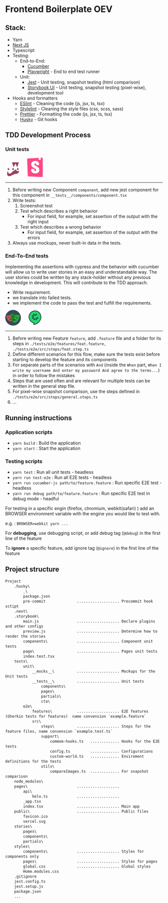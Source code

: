# Frontend Boilerplate OEV

## Stack:

- Yarn
- [Next JS](https://nextjs.org/docs)
- Typescript
- Testing:
  - End-to-End:
    - [Cucumber](https://github.com/cucumber/cucumber-js)
    - [Playwright](https://playwright.dev/docs/intro) - End to end test runner
  - Unit:
    - [Jest](https://jestjs.io/docs/getting-started) - Unit testing, snapshot testing (html comparison)
    - [Storybook UI](https://storybook.js.org/blog/get-started-with-storybook-and-next-js/) - Unit testing, snapshot testing (pixel-wise), development tool
- Hooks and formatters
  - [ESlint](https://eslint.org/docs/user-guide/getting-started) - Cleaning the code (js, jsx, ts, tsx)
  - [Stylelint](https://https://stylelint.io/) - Cleaning the style files (css, scss, sass)
  - [Prettier](https://prettier.io/) - Formatting the code (js, jsx, ts, tsx)
  - [Husky](https://typicode.github.io/husky/#/) - Git hooks

## TDD Development Process

### Unit tests

<img src="./assets/jest-logo.png" alt="drawing" width="50"/><img src="./assets/white-plus.png" alt="drawing" width="20" style="position:relative; bottom:10px"/><img src="./assets/storybook.svg" alt="drawing" width="50"/>

---

1. Before writing new Component `component`, add new jest component for this component in `__tests__/components/component.tsx`
2. Write tests:
   1. Screenshot test
   2. Test which describes a right behavior
      - For input field, for example, set assertion of the output with the right input
   3. Test which describes a wrong behavior
      - For input field, for example, set assertion of the output with the errors
3. Always use mockups, never built-in data in the tests.

### End-To-End tests

Implementing the assertions with cypress and the behavior with cucumber will allow us to write user stories in an easy and understandable way.
The user stories could be written by any stack-holder without any previous knowledge in development.
This will contribute to the TDD approach.

- Write requirement.
- we translate into failed tests.
- we implement the code to pass the test and fulfill the requirements.

<img src="./assets/playwright.png" alt="drawing" width="50"/><img src="./assets/white-plus.png" alt="drawing" width="20" style="position:relative; bottom:10px; left: 2px"/><img src="./assets/cucumberjs-logo.png" alt="drawing" width="50"/>

---

1. Before writing new Feature `feature`, add `.feature` file and a folder for its steps in `./tests/e2e/features/feat.feature, ./tests/e2e/src/steps/feat.step.ts`
2. Define different scenarios for this flow, make sure the tests exist before starting to develop the feature and its components
3. For separate parts of the scenarios with `And` (inside the `When` part, `When I write my username And enter my password And agree to the terms...`) in order to follow the mistakes
4. Steps that are used often and are relevant for multiple tests can be written in the general step file.
5. For pixel-wise snapshot comparison, use the steps defined in `./tests/e2e/src/steps/general.steps.ts`
6. ...

## Running instructions

### Application scripts

- `yarn build` : Build the application
- `yarn start` : Start the application

### Testing scripts

- `yarn test` : Run all unit tests - headless
- `yarn run test-e2e` : Run all E2E tests - headless
- `yarn run cucumber-js path/to/feature.feature` : Run specific E2E test - headless
- `yarn run debug path/to/feature.feature` : Run specific E2E test in debug mode - headful

For testing in a specific engin (firefox, chromium, webkit(safari) ) add an BROWSER environment variable with the engine you would like to test with.

e.g. : `BROWSER=webkit yarn ...`

For **debugging**, use debugging script, or add debug tag (`@debug`) in the first line of the feature

To **ignore** a specific feature, add ignore tag (`@ignore`) in the first line of the feature

## Project structure

```
Project
    .husky\
        _\
        package.json
        pre-commit              ................... Precommit hook sctipt
    .next\
    .storybook\
        main.js                 ................... Declare plugins and other configs
        preview.js              ................... Determine how to render the stories
        components\             ................... Component unit tests
        page\                   ................... Pages unit tests
        index.test.tsx
    tests\
        unit\
            __mocks__\          ................... Mockups for the Unit tests
            __tests__\          ................... Unit tests
                components\
                pages\
                partials\
                cta\
        e2e\
            features\           ................... E2E features (Gherkin tests for features)  name convension `example.feature`
            src\
                steps\          ................... Steps for the feature files, name convension `example.test.ts`
                support\
                    commom-hooks.ts   ............. Hooks for the E2E tests
                    config.ts         ............. Configurations
                    custom-world.ts   ............. Enviroment definitions for the tests
                utils\
                    compareImages.ts  ............. For snapshot comparison
    node_modules\
    pages\                      ...................
        api\
            helo.ts             ...................
        _app.tsx
        index.tsx               ................... Main app
    public\                     ................... Public files
        favicon.ico
        vercel.svg
    stories\
        pages\
        components\
        partials\
    styles\
        components\             ................... Styles for components only
        pages\                  ................... Styles for pages
        global.css              ................... Global styles
        Home.modules.css
    .gitignore
    jest.config.ts
    jest.setup.js
    package.json
    ...
```
